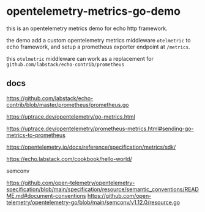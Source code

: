 # opentelemetry-metrics-go-demo

this is an opentelemetry metrics demo for echo http framework.

the demo add a custom opentelemetry metrics middleware `otelmetric` to echo framework, and setup a prometheus exporter endpoint at `/metrics`.

this `otelmetric` middleware can work as a replacement for `github.com/labstack/echo-contrib/prometheus`

## docs

https://github.com/labstack/echo-contrib/blob/master/prometheus/prometheus.go

https://uptrace.dev/opentelemetry/go-metrics.html

https://uptrace.dev/opentelemetry/prometheus-metrics.html#sending-go-metrics-to-prometheus

https://opentelemetry.io/docs/reference/specification/metrics/sdk/

https://echo.labstack.com/cookbook/hello-world/

semconv

https://github.com/open-telemetry/opentelemetry-specification/blob/main/specification/resource/semantic_conventions/README.md#document-conventions
https://github.com/open-telemetry/opentelemetry-go/blob/main/semconv/v1.12.0/resource.go

